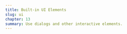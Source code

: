 ```yaml
---
title: Built-in UI Elements
slug: ui
chapter: 13
summary: Use dialogs and other interactive elements.
---
```

